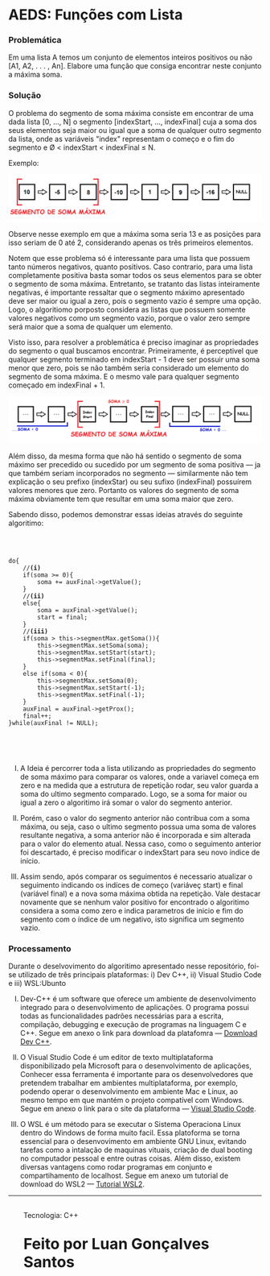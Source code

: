 # <b>AEDS: Funções com Lista</b>
<h3>Problemática</h3>
<p style="text-aling: center;">Em uma lista A temos um conjunto de elementos inteiros positivos ou não [A1, A2, . . . , An]. Elabore uma função que consiga encontrar
neste conjunto a máxima soma.
</p>
<h3>Solução</h3>

<P>O problema do segmento de soma máxima consiste em encontrar de uma dada lista [0, ..., N] o segmento [indexStart, ..., indexFinal] cuja a soma dos seus elementos seja maior ou igual que a soma de qualquer outro segmento da lista, onde as variáveis "index" representam o começo e o fim do segmento e Ø < indexStart < indexFinal ≤ N.</p>
<p>Exemplo: </p>
<img src=img/img1.png>
<p>Observe nesse exemplo em que a máxima soma seria 13 e as posições para isso seriam de 0 até 2, considerando apenas os três primeiros elementos.</p>
<p>Notem que esse problema só é interessante para uma lista que possuem tanto números negativos, quanto positivos. Caso contrario, para uma lista completamente positiva basta somar todos os seus elementos para se obter o segmento de soma máxima. Entretanto, se tratanto das listas inteiramente negativas, é importante ressaltar que o  segmento máximo apresentado deve ser maior ou igual a zero, pois o segmento vazio é sempre uma opção. Logo, o algoritiomo porposto considera as listas que possuem somente valores negativos como um segmento vazio, porque o valor zero sempre será maior que a soma de qualquer um elemento.</p>
<p>Visto isso, para resolver a problemática é preciso imaginar as propriedades do segmento o qual buscamos encontrar. Primeiramente, é perceptivel que qualquer segmento terminado em indexStart - 1 deve ser possuir uma soma menor que zero, pois se não também seria considerado um elemento do segmento de soma máxima. E o mesmo vale para qualquer segmento começado em indexFinal + 1.</p>
<img src=img/img2.png>
<P>Além disso, da mesma forma que não há sentido o segmento de soma máximo ser precedido ou sucedido por um segmento de soma positiva — ja que também seriam incorporados no segmento — similarmente não tem explicação o seu prefixo (indexStar) ou seu sufixo (indexFinal) possuírem valores menores que zero. Portanto os valores do segmento de soma máxima obviamente tem que resultar em uma soma maior que zero.</p>
<p>Sabendo disso, podemos demonstrar essas ideias através do seguinte algoritimo:</p>
<div>
	<code>
		<pre>
do{
	//<b>(i)</b>
	if(soma >= 0){		
		soma += auxFinal->getValue();
	}
	//<b>(ii)</b>
	else{		
		soma = auxFinal->getValue();
		start = final;
	}
	//<b>(iii)</b>
	if(soma > this->segmentMax.getSoma()){		
		this->segmentMax.setSoma(soma);
		this->segmentMax.setStart(start);
		this->segmentMax.setFinal(final);
	}
	else if(soma < 0){		
		this->segmentMax.setSoma(0);
		this->segmentMax.setStart(-1);
		this->segmentMax.setFinal(-1);		
	}
	auxFinal = auxFinal->getProx();		
	final++;
}while(auxFinal != NULL);
		</pre>
	</code>
</div>
<ol type="I">
	<li>
		<p>A Ideia é percorrer toda a lista utilizando as propriedades do segmento de soma máximo para comparar os valores, onde a variavel  começa em zero e na medida que a estrutura de repetição rodar, seu valor guarda a soma do ultimo segmento comparado. Logo, se a soma for maior ou igual a zero o algoritimo irá somar o valor do segmento anterior.</p>
	</li>
	<li>
		<p>Porém, caso o valor do segmento anterior não contribua com a soma máxima, ou seja, caso o ultimo segmento possua uma soma de valores resultante negativa, a soma anterior não é incorporada e sim alterada para o valor do elemento atual. Nessa caso, como o seguimento anterior foi descartado, é preciso modificar o indexStart para seu novo índice de início.</p>
	</li>
	<li>
		<p>Assim sendo, após comparar os seguimentos é necessario atualizar o seguimento indicando os indíces de começo (variáveç start) e final (variável final) e a nova soma máxima obtida na repetição. Vale destacar novamente que se nenhum valor positivo for encontrado o algoritimo considera a soma como zero e indica parametros de inicio e fim do segmento com o índice de um negativo, isto significa um segmento vazio.</p>
	</li>
</ol>
<h3>Processamento</h3>
<p>Durante o deselvovimento do algoritimo apresentado nesse repositório, foi-se utilizado de três principais plataformas: i) Dev C++, ii) Visual Studio Code e iii) WSL:Ubunto</p>

<ol type="I">
	<li>
		<p>Dev-C++ é um software que oferece um ambiente de desenvolvimento integrado para o desenvolvimento de aplicações. O programa possui todas as funcionalidades padrões necessárias para a escrita, compilação, debugging e execução de programas na linguagem C e C++. Segue em anexo o link para download da platafomra — <a href="https://sourceforge.net/projects/orwelldevcpp/?msclkid=772169bcce5211ec8bf9238bb31ed5b5" target="_blank">Download Dev C++</a>.</p>
	</li>
	<li>
		<p>O Visual Studio Code é um editor de texto multiplataforma disponibilizado pela Microsoft para o desenvolvimento de aplicações, Conhecer essa ferramenta é importante para os desenvolvedores que pretendem trabalhar em ambientes multiplataforma, por exemplo,  podendo operar o desenvolvimento em ambiente Mac e Linux, ao mesmo tempo em que mantém o projeto compatível com Windows. Segue em anexo o link para o site da plataforma — <a href="https://code.visualstudio.com/" target="_blank">Visual Studio Code<a>.</p>
	</li>
	<li>
		<p>O WSL é um método para se executar o Sistema Operaciona Linux dentro do Windows de forma muito facil. Essa platoforma se torna essencial para o desenvovimento em ambiente GNU Linux, evitando tarefas como a intalação de maquinas vituais, criação de dual booting no computador pessoal e entre outras coisas. Além disso, existem diversas vantagens como rodar programas em conjunto e compartihamento de localhost. Segue em anexo um  tutorial de download do WSL2 — <a href="https://youtu.be/hd6lxt5iVsg" target="_blank">Tutorial WSL2</a>.</p>
	</li>
</ol>
<hr>
<div style="margin: 30px 30px 30px 30px;"><p>Tecnologia: C++</p></div>
<div style="margin: 30px 30px 30px 30px; font-size: 30px;"><p><b>Feito por Luan Gonçalves Santos</p><b></div>

